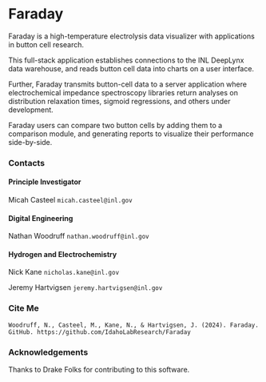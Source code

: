 # Faraday

Faraday is a high-temperature electrolysis data visualizer with applications in button cell research.

This full-stack application establishes connections to the INL DeepLynx data warehouse, and reads button cell data into charts on a user interface.

Further, Faraday transmits button-cell data to a server application where electrochemical impedance spectroscopy libraries return analyses on distribution relaxation times, sigmoid regressions, and others under development.

Faraday users can compare two button cells by adding them to a comparison module, and generating reports to visualize their performance side-by-side.

### Contacts

#### Principle Investigator

Micah Casteel `micah.casteel@inl.gov`

#### Digital Engineering

Nathan Woodruff `nathan.woodruff@inl.gov`

#### Hydrogen and Electrochemistry

Nick Kane `nicholas.kane@inl.gov`

Jeremy Hartvigsen `jeremy.hartvigsen@inl.gov`

### Cite Me

```
Woodruff, N., Casteel, M., Kane, N., & Hartvigsen, J. (2024). Faraday. GitHub. https://github.com/IdahoLabResearch/Faraday
```

### Acknowledgements

Thanks to Drake Folks for contributing to this software.
